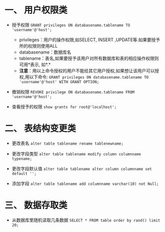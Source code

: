 # 一、 用户权限类
 * 授予权限
 `GRANT privileges ON databasename.tablename TO 'username'@'host';`
    - privileges：用户的操作权限,如SELECT, INSERT ,UPDATE等.如果要授予所的权限则使用ALL
    - databasename：数据库名
    - tablename：表名,如果要授予该用户对所有数据库和表的相应操作权限则可用\*表示, 如\*.\*
    - **注意**：用以上命令授权的用户不能给其它用户授权,如果想让该用户可以授权,用以下命令:
          `GRANT privileges ON databasename.tablename TO 'username'@'host' WITH GRANT OPTION;`

 * 撤销权限
 `REVOKE privilege ON databasename.tablename FROM 'username'@'host';`

 * 查看授予的权限
 `show grants for root@'localhost';`

# 二、 表结构变更类
 * 更改表名
 `alter table tablename rename tablenewname;`
 
 * 更改字段类型
 `alter table tablename modify column columnname typename;`

 * 更改字段默认值
 `alter table tablename alter column columnname set default '';`

 * 添加字段
 `alter table tablename add columnname varchar(10) not Null;`

# 三、 数据存取类
 * 从数据库里随机读取几条数据
 `SELECT * FROM table order by rand() limit 20; `